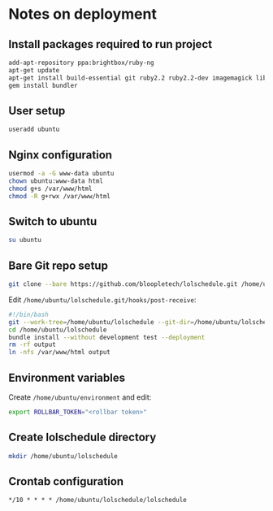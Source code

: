 # Notes on deployment

## Install packages required to run project

````bash
add-apt-repository ppa:brightbox/ruby-ng
apt-get update
apt-get install build-essential git ruby2.2 ruby2.2-dev imagemagick libmagickwand-dev nginx
gem install bundler
````

## User setup

````bash
useradd ubuntu
````

## Nginx configuration

````bash
usermod -a -G www-data ubuntu
chown ubuntu:www-data html
chmod g+s /var/www/html
chmod -R g+rwx /var/www/html
````

## Switch to ubuntu

````bash
su ubuntu
````

## Bare Git repo setup

````bash
git clone --bare https://github.com/bloopletech/lolschedule.git /home/ubuntu/lolschedule.git
````

Edit `/home/ubuntu/lolschedule.git/hooks/post-receive`:

````bash
#!/bin/bash
git --work-tree=/home/ubuntu/lolschedule --git-dir=/home/ubuntu/lolschedule.git checkout -f
cd /home/ubuntu/lolschedule
bundle install --without development test --deployment
rm -rf output
ln -nfs /var/www/html output
````

## Environment variables

Create `/home/ubuntu/environment` and edit:

````bash
export ROLLBAR_TOKEN="<rollbar token>"
````

## Create lolschedule directory

````bash
mkdir /home/ubuntu/lolschedule
````

## Crontab configuration

````
*/10 * * * * /home/ubuntu/lolschedule/lolschedule
````


